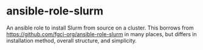 # ansible-role-slurm

An ansible role to install Slurm from source on a cluster. This borrows from https://github.com/fgci-org/ansible-role-slurm in many places, but differs in installation method, overall structure, and simplicity.
